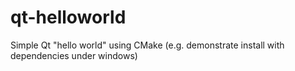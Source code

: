 # qt-helloworld
Simple Qt "hello world" using CMake (e.g. demonstrate install with dependencies under windows)

